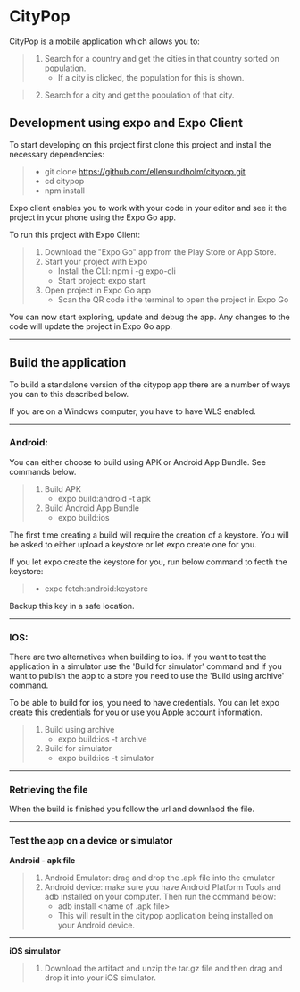 # CityPop

CityPop is a mobile application which allows you to:

>1. Search for a country and get the cities in that country sorted on population.
>      * If a city is clicked, the population for this is shown.

>2. Search for a city and get the population of that city.

## Development using expo and Expo Client

To start developing on this project first clone this project and install the necessary dependencies:

> * git clone https://github.com/ellensundholm/citypop.git
> * cd citypop
> * npm install

Expo client enables you to work with your code in your editor and see it the project in your phone using the Expo Go app.

To run this project with Expo Client: 

> 1. Download the "Expo Go" app from the Play Store or App Store.
> 2. Start your project with Expo
>    * Install the CLI: npm i -g expo-cli
>    * Start project: expo start
> 3. Open project in Expo Go app
>    * Scan the QR code i the terminal to open the project in Expo Go

You can now start exploring, update and debug the app. 
Any changes to the code will update the project in Expo Go app.

---

## Build the application

To build a standalone version of the citypop app there are a number of ways you can to this described below.

If you are on a Windows computer, you have to have WLS enabled.

---

### **Android:**

You can either choose to build using APK or Android App Bundle. See commands below.

> 1. Build APK
>    * expo build:android -t apk
> 2. Build Android App Bundle
>    * expo build:ios

The first time creating a build will require the creation of a keystore. You will be asked to either upload a keystore or let expo create one for you.

If you let expo create the keystore for you, run below command to fecth the keystore:

> * expo fetch:android:keystore

Backup this key in a safe location.

---

### **IOS:**

There are two alternatives when building to ios. If you want to test the application in a simulator use the 'Build for simulator' command and if you want to publish the app to a store you need to use the 'Build using archive' command.

To be able to build for ios, you need to have credentials. You can let expo create this credentials for you or use you Apple account information.

> 1. Build using archive
>    * expo build:ios -t archive
> 2. Build for simulator
>    * expo build:ios -t simulator

---

### **Retrieving the file**

When the build is finished you follow the url and downlaod the file.

---

### **Test the app on a device or simulator**

**Android - apk file**

> 1. Android Emulator: drag and drop the .apk file into the emulator
> 2. Android device: make sure you have Android Platform Tools and adb installed on your computer. Then run the command below:
>    * adb install <name of .apk file>
>    * This will result in the citypop application being installed on your Android device.

---

**iOS simulator**

> 1. Download the artifact and unzip the tar.gz file and then drag and drop it into your iOS simulator.











